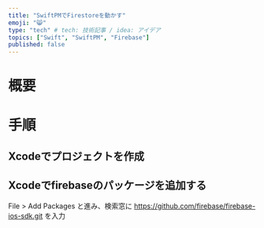 ```yaml
---
title: "SwiftPMでFirestoreを動かす"
emoji: "😸"
type: "tech" # tech: 技術記事 / idea: アイデア
topics: ["Swift", "SwiftPM", "Firebase"]
published: false
---
```


# 概要

# 手順

## Xcodeでプロジェクトを作成

## Xcodeでfirebaseのパッケージを追加する
File > Add Packages と進み、検索窓に https://github.com/firebase/firebase-ios-sdk.git を入力

